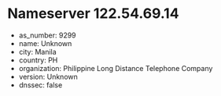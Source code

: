 # Nameserver 122.54.69.14

* as_number: 9299
* name: Unknown
* city: Manila
* country: PH
* organization: Philippine Long Distance Telephone Company
* version: Unknown
* dnssec: false
